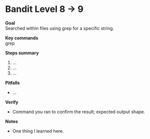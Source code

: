 # Bandit Level 8 → 9

**Goal**  
Searched within files using grep for a specific string.

**Key commands**  
grep

**Steps summary**  
1. …
2. …
3. …

**Pitfalls**  
- …

**Verify**  
- Command you ran to confirm the result; expected output shape.

**Notes**  
- One thing I learned here.
